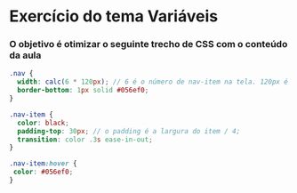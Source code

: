 # Exercício do tema Variáveis

### O objetivo é otimizar o seguinte trecho de CSS com o conteúdo da aula

```scss
.nav {
  width: calc(6 * 120px); // 6 é o número de nav-item na tela. 120px é a largura de cada item.
  border-bottom: 1px solid #056ef0; 
}

.nav-item {
  color: black;
  padding-top: 30px; // o padding é a largura do item / 4;
  transition: color .3s ease-in-out; 
}

.nav-item:hover {
 color: #056ef0;
}

```
